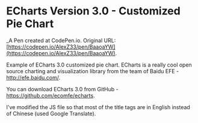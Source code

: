 # ECharts Version 3.0 - Customized Pie Chart
 _A Pen created at CodePen.io. Original URL: [https://codepen.io/AlexZ33/pen/BaaoaYW](https://codepen.io/AlexZ33/pen/BaaoaYW).

 Example of ECharts 3.0 customized pie chart. ECharts is a really cool open source charting and visualization library from the team of Baidu EFE -  http://efe.baidu.com/. 

You can download ECharts 3.0 from GitHub - https://github.com/ecomfe/echarts. 

I've modified the JS file so that most of the title tags are in English instead of Chinese (used Google Translate).